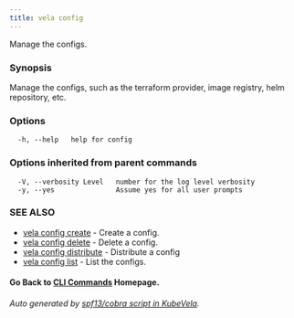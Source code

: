 ```yaml
---
title: vela config
---
```


Manage the configs.

### Synopsis

Manage the configs, such as the terraform provider, image registry, helm repository, etc.

### Options

```
  -h, --help   help for config
```

### Options inherited from parent commands

```
  -V, --verbosity Level   number for the log level verbosity
  -y, --yes               Assume yes for all user prompts
```

### SEE ALSO


* [vela config create](vela_config_create)	 - Create a config.
* [vela config delete](vela_config_delete)	 - Delete a config.
* [vela config distribute](vela_config_distribute)	 - Distribute a config
* [vela config list](vela_config_list)	 - List the configs.

#### Go Back to [CLI Commands](vela) Homepage.


###### Auto generated by [spf13/cobra script in KubeVela](https://github.com/kubevela/kubevela/tree/master/hack/docgen).
